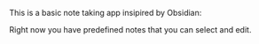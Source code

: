 This is a basic note taking app insipired by Obsidian: 

Right now you have predefined notes that you can select and edit.
